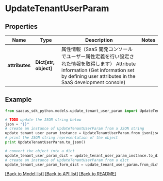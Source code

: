 # UpdateTenantUserParam


## Properties
Name | Type | Description | Notes
------------ | ------------- | ------------- | -------------
**attributes** | **Dict[str, object]** | 属性情報（SaaS 開発コンソールでユーザー属性定義を行い設定された情報を取得します）  Attribute information (Get information set by defining user attributes in the SaaS development console)  | 

## Example

```python
from saasus_sdk_python.models.update_tenant_user_param import UpdateTenantUserParam

# TODO update the JSON string below
json = "{}"
# create an instance of UpdateTenantUserParam from a JSON string
update_tenant_user_param_instance = UpdateTenantUserParam.from_json(json)
# print the JSON string representation of the object
print UpdateTenantUserParam.to_json()

# convert the object into a dict
update_tenant_user_param_dict = update_tenant_user_param_instance.to_dict()
# create an instance of UpdateTenantUserParam from a dict
update_tenant_user_param_form_dict = update_tenant_user_param.from_dict(update_tenant_user_param_dict)
```
[[Back to Model list]](../README.md#documentation-for-models) [[Back to API list]](../README.md#documentation-for-api-endpoints) [[Back to README]](../README.md)


